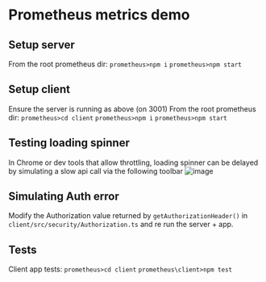 # Prometheus metrics demo

## Setup server

From the root prometheus dir:
`prometheus>npm i`
`prometheus>npm start`

## Setup client

Ensure the server is running as above (on 3001)
From the root prometheus dir:
`prometheus>cd client`
`prometheus>npm i`
`prometheus>npm start`

## Testing loading spinner

In Chrome or dev tools that allow throttling, loading spinner can be delayed by simulating a slow api call via the following toolbar
![image](https://user-images.githubusercontent.com/108941184/178010236-27318d88-0e6e-452d-988b-bf2eec96120e.png)

## Simulating Auth error

Modify the Authorization value returned by `getAuthorizationHeader()` in `client/src/security/Authorization.ts` and re run the server + app.

## Tests

Client app tests:
`prometheus>cd client`
`prometheus\client>npm test`
